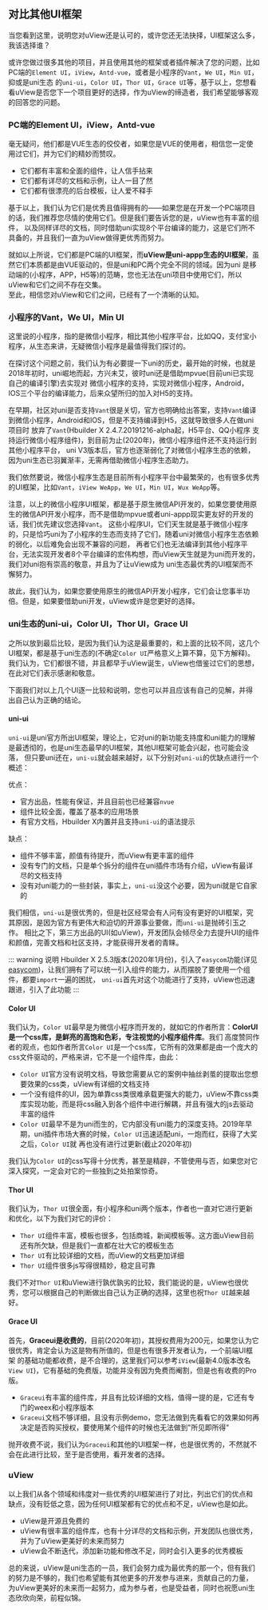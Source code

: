 ## 对比其他UI框架

当您看到这里，说明您对uView还是认可的，或许您还无法抉择，UI框架这么多，我该选择谁？  

或许您做过很多其他的项目，并且使用其他的框架或者插件解决了您的问题，比如PC端的`Element UI`，`iView`，`Antd-vue`，或者是小程序的`Vant`，`We UI`，`Min UI`，抑或是uni生态
的`uni-ui`，`Color UI`，`Thor UI`，`Grace UI`等，基于以上，您想看看uView是否您下一个项目更好的选择，作为uView的缔造者，我们希望能够客观的回答您的问题。

### PC端的Element UI，iView，Antd-vue

毫无疑问，他们都是VUE生态的佼佼者，如果您是VUE的使用者，相信您一定使用过它们，并为它们的精妙而赞叹。

- 它们都有丰富和全面的组件，让人信手拈来
- 它们都有详尽的文档和示例，让人一目了然
- 它们都有很漂亮的后台模板，让人爱不释手

基于以上，我们认为它们是优秀且值得拥有的——如果您是在开发一个PC端项目的话，我们推荐您尽情的使用它们。但是我们要告诉您的是，uView也有丰富的组件，
以及同样详尽的文档，同时借助uni实现8个平台编译的能力，这是它们所不具备的，并且我们一直为uView做得更优秀而努力。 
 
就如以上所说，它们都是PC端的UI框架，而**uView是uni-appp生态的UI框架**，虽然它们本质都是由VUE驱动的，但是uni和PC两个完全不同的领域。因为uni
是移动端的(小程序，APP，H5等)的范畴，您也无法在uni项目中使用它们，所以uView和它们之间不存在交集。  
至此，相信您对uView和它们之间，已经有了一个清晰的认知。

### 小程序的Vant，We UI，Min UI

这里说的小程序，指的是微信小程序，相比其他小程序平台，比如QQ，支付宝小程序，从生态来讲，无疑微信小程序是最值得我们探讨的。 
 
在探讨这个问题之前，我们认为有必要提一下uni的历史，最开始的时候，也就是2018年初时，uni崛地而起，方兴未艾，彼时uni还是借助mpvue(目前uni已实现自己的编译引擎)去实现对
微信小程序的支持，实现对微信小程序，Android，IOS三个平台的编译能力，后来众望所归的加入对H5的支持。  

在早期，社区对uni是否支持`Vant`很是关切，官方也明确给出答案，支持`Vant`编译到微信小程序，Android和IOS，但是不支持编译到H5，这就导致很多人在做uni项目时
放弃了`Vant`(Hbuilder X 2.4.7.20191216-alpha起，H5平台、QQ小程序 支持运行微信小程序组件)，到目前为止(2020年)，微信小程序组件还不支持运行到其他小程序平台，
uni V3版本后，官方也逐渐弱化了对微信小程序生态的依赖，因为uni生态已羽翼渐丰，无需再借助微信小程序生态助力。  

我们依然要说，微信小程序生态是目前所有小程序平台中最繁荣的，也有很多优秀的UI框架，比如`Vant`，`iView WeApp`，`We UI`，`Min UI`，`Wux WeApp`等。  

注意，以上的微信小程序UI框架，都是基于原生微信API开发的，如果您要使用原生的微信API开发小程序，而不是借助mpvue或者uni-appp现实更友好的开发的话，我们优先建议您选择`Vant`。
这些小程序UI，它们天生就是基于微信小程序的，只是恰巧uni为了小程序的生态而支持了它们，随着uni对微信小程序生态依赖的弱化，以后难免会出现不兼容的问题，
再者它们也无法编译到其他小程序平台，无法实现开发者8个平台编译的宏伟构想，而uView天生就是为uni而开发的，我们对uni抱有崇高的敬意，并且为了让uView成为
uni生态最优秀的UI框架而不懈努力。

故此，我们认为，如果您要使用原生的微信API开发小程序，它们会让您事半功倍。但是，如果要借助uni开发，uView或许是您更好的选择。


### uni生态的uni-ui，Color UI，Thor UI，Grace UI

之所以放到最后比较，是因为我们认为这是最重要的，和上面的比较不同，这几个UI框架，都是基于uni生态的(不确定`Color UI`严格意义上算不算，见下方解释)。
我们认为，它们都很不错，并且都早于uView诞生，uView也借鉴过它们的思想，在此对它们表示感谢和敬意。  

下面我们对以上几个UI逐一比较和说明，您也可以并且应该有自己的见解，并得出自己认为正确的结论。  

#### uni-ui

`uni-ui`是uni官方所出UI框架，理论上，它对uni的新功能支持度和uni能力的理解是最透彻的，也是uni生态最早的UI框架，其他UI框架可能会兴起，也可能会没落，
但只要uni还在，`uni-ui`就会越来越好，以下分别对`uni-ui`的优缺点进行一个概述：

优点：
- 官方出品，性能有保证，并且目前也已经兼容`nvue`
- 组件比较全面，覆盖了基本的应用场景
- 有官方文档，Hbuilder X内置并且支持`uni-ui`的语法提示

缺点：
- 组件不够丰富，颜值有待提升，而uView有更丰富的组件
- 没有专门的文档，只是单个拆分的组件在uni插件市场有介绍，uView有最详尽的文档支持
- 没有对uni能力的一些封装，事实上，`uni-ui`没这个必要，因为uni就是它自家的

我们相信，`uni-ui`是很优秀的，但是社区经常会有人问有没有更好的UI框架，究其原因，是因为官方有更伟大和迫切的开源事业要做，而`uni-ui`是抛砖引玉之作。
相比之下，第三方出品的UI(如uView)，开发团队会倾尽全力去提升UI的组件和颜值，完善文档和社区支持，才能获得开发者的青睐。

::: warning 说明
Hbuilder X 2.5.3版本(2020年1月份)，引入了`easycom`功能(详见[easycom](https://uni-appp.dcloud.io/collocation/pages?id=easycom))，让我们拥有了可以统一引入组件的能力，从而摆脱了要使用一个组件，都要`import`一遍的困扰，
`uni-ui`首先对这个功能进行了支持，uView也迅速跟进，引入了此功能
:::

#### Color UI

我们认为，`Color UI`最早是为微信小程序而开发的，就如它的作者所言：**ColorUI是一个css库，是鲜亮的高饱和色彩，专注视觉的小程序组件库**。我们
高度赞同作者的观点，也如作者所言`Color UI`是一个css库，它所有的效果都是由一个庞大的css文件驱动的，严格来讲，它不是一个组件库，由此：  

- `Color UI`官方没有说明文档，导致您需要从它的案例中抽丝剥茧的提取出您想要效果的css类，uView有详细的文档支持
- 一个没有组件的UI，因为单靠css类很难承载更强大的能力，uView不靠css类库实现功能，而是将css融入到各个组件中进行解耦，并且有强大的js去驱动丰富的组件
- `Color UI`最早不是为uni而生的，它内部没有uni能力的深度支持。2019年早期，uni插件市场大赛的时候，`Color UI`迅速适配uni，一炮而红，获得了大奖之后，`Color UI`就
再也没有进行过更新(截止2020年初)

我们认为`Color UI`的css写得十分优秀，甚至是精辟，不管使用与否，如果您对它深入探究，一定会对它的一些独到之处拍案惊奇。

#### Thor UI

我们认为，`Thor UI`很全面，有小程序和uni两个版本，作者也一直对它进行更新和优化，以下为我们对它的评价：

- `Thor UI`组件丰富，模板也很多，包括商城，新闻模板等。这方面uView目前还有所欠缺，但是我们一直都在壮大它的模板生态
- `Thor UI`有比较详细的文档，而uView的文档更加详细
- `Thor UI`组件很多js写得很精妙，稳定且可靠

我们不对`Thor UI`和uView进行孰优孰劣的比较，我们能说的是，uView也很优秀，您可以根据自己的判断做出自己认为正确的选择，这里也祝`Thor UI`越来越好。

#### Grace UI

首先，**Graceui是收费的**，目前(2020年初)，其授权费用为200元，如果您认为它很优秀，肯定会认为这是物有所值的，但是也有很多开发者认为，一个前端UI框架
的基础功能都收费，是不合理的，这里我们可以参考`iView`(最新4.0版本改名`View UI`)，它有基础的免费版，功能并没有因为免费而阉割，但是也有收费的Pro版。

- `Graceui`有丰富的组件库，并且有比较详细的文档，值得一提的是，它还有专门的weex和小程序版本
- `Graceui`文档不够详细，且没有示例demo，您无法做到先看看它的效果如何再决定是否购买授权，要使用某个组件的时候也无法做到"所见即所得"

抛开收费不说，我们认为`Graceui`和其他的UI框架一样，也是很优秀的，不然就不会在此进行比较，至于是否使用，看开发者的选择。


### uView

以上我们从各个领域和纬度对一些优秀的UI框架进行了对比，列出它们的优点和缺点，没有贬低之意，因为任何UI框架都有它的优点和不足，uView也是如此。

- uView是开源且免费的
- uView有很丰富的组件库，也有十分详尽的文档和示例，开发团队也很优秀，并为了uView更美好的未来而努力
- uView会不断迭代，添加新功能和修改不足，同时会引入更多的优秀模板

总的来说，uView是uni生态的一员，我们会努力成为最优秀的那一个，但有我们的努力是不够的，我们也希望能有其他更多的开发参与进来，贡献自己的力量，
为uView更美好的未来而一起努力，成为参与者，也是受益者，同时也祝愿uni生态欣欣向荣，前程似锦。




